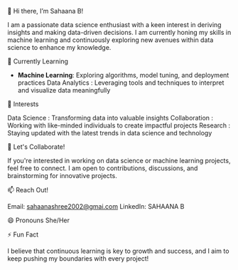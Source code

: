  👋 Hi there, I’m Sahaana B!

I am a passionate data science enthusiast with a keen interest in deriving insights and making data-driven decisions. 
I am currently honing my skills in machine learning and continuously exploring new avenues within data science to enhance my knowledge.

🌱 Currently Learning

- **Machine Learning**: Exploring algorithms, model tuning, and deployment practices
  Data Analytics : Leveraging tools and techniques to interpret and visualize data meaningfully

👀 Interests

Data Science : Transforming data into valuable insights
Collaboration : Working with like-minded individuals to create impactful projects
Research : Staying updated with the latest trends in data science and technology

💼 Let's Collaborate!

If you're interested in working on data science or machine learning projects, feel free to connect. I am open to contributions, discussions, and brainstorming for innovative projects.

📫 Reach Out!

Email: sahaanashree2002@gmai.com 
LinkedIn: SAHAANA B

😄 Pronouns
She/Her

⚡ Fun Fact

I believe that continuous learning is key to growth and success, and I aim to keep pushing my boundaries with every project!

<!---
Sahaana-B/Sahaana-B is a ✨ special ✨ repository because its `README.md` (this file) appears on your GitHub profile.
You can click the Preview link to take a look at your changes.
--->
